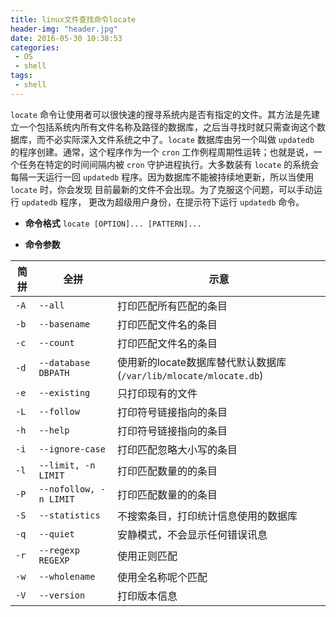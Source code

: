 ```yaml
---
title: linux文件查找命令locate
header-img: "header.jpg"
date: 2016-05-30 10:38:53
categories:
 - OS
 - shell
tags:
 - shell
---
```

`locate` 命令让使用者可以很快速的搜寻系统内是否有指定的文件。其方法是先建立一个包括系统内所有文件名称及路径的数据库，之后当寻找时就只需查询这个数据库，而不必实际深入文件系统之中了。`locate` 数据库由另一个叫做 `updatedb` 的程序创建。通常，这个程序作为一个 `cron` 工作例程周期性运转；也就是说，一个任务在特定的时间间隔内被 `cron` 守护进程执行。大多数装有 `locate` 的系统会每隔一天运行一回 `updatedb` 程序。因为数据库不能被持续地更新，所以当使用 `locate` 时，你会发现 目前最新的文件不会出现。为了克服这个问题，可以手动运行 `updatedb` 程序， 更改为超级用户身份，在提示符下运行 `updatedb` 命令。

+ **命令格式**
    `locate [OPTION]... [PATTERN]...`

+ **命令参数**

| 简拼 | 全拼 | 示意 |
| --- | --- | --- |
| `-A` | `--all` | 打印匹配所有匹配的条目 |
| `-b` | `--basename` | 打印匹配文件名的条目 |
| `-c` | `--count` | 打印匹配文件名的条目 |
| `-d` | `--database DBPATH` | 使用新的locate数据库替代默认数据库(`/var/lib/mlocate/mlocate.db`) |
| `-e` | `--existing` | 只打印现有的文件 |
| `-L` | `--follow` | 打印符号链接指向的条目 |
| `-h` | `--help` | 打印符号链接指向的条目 |
| `-i` | `--ignore-case` | 打印匹配忽略大小写的条目 |
| `-l` | `--limit, -n LIMIT` | 打印匹配数量的的条目 |
| `-P` | `--nofollow, -n LIMIT` | 打印匹配数量的的条目 |
| `-S` | `--statistics` | 不搜索条目，打印统计信息使用的数据库 |
| `-q` | `--quiet` | 安静模式，不会显示任何错误讯息 |
| `-r` | `--regexp REGEXP` | 使用正则匹配 |
| `-w` | `--wholename` | 使用全名称呢个匹配 |
| `-V` | `--version` | 打印版本信息 |
